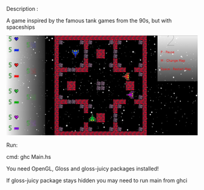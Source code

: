 Description :

A game inspired by the famous tank games from the 90s, but with spaceships

![Spaceships](https://github.com/PietroPan/Spaceships/blob/main/src/Images/Spaceships.png?raw=true)


Run: 

cmd: ghc Main.hs

You need OpenGL, Gloss and gloss-juicy packages installed!

If gloss-juicy package stays hidden you may need to run main from ghci
